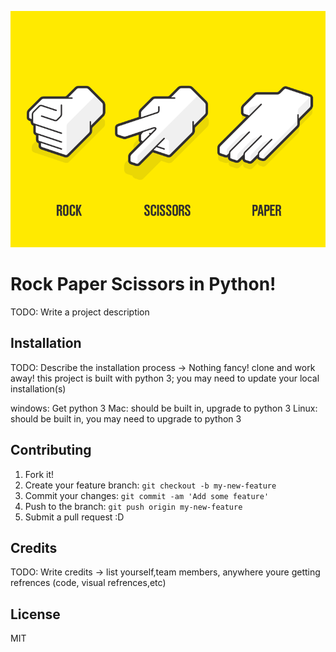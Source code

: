 ![rps image](rps.png)

# Rock Paper Scissors in Python!

TODO: Write a project description

## Installation

TODO: Describe the installation process -> Nothing fancy! clone and work away! this project is built with python 3; you may need to update your local installation(s)

windows: Get python 3
Mac: should be built in, upgrade to python 3
Linux: should be built in, you may need to upgrade to python 3


## Contributing

1. Fork it!
2. Create your feature branch: `git checkout -b my-new-feature`
3. Commit your changes: `git commit -am 'Add some feature'`
4. Push to the branch: `git push origin my-new-feature`
5. Submit a pull request :D

## Credits

TODO: Write credits -> list yourself,team members, anywhere youre getting refrences (code, visual refrences,etc)

## License


MIT

